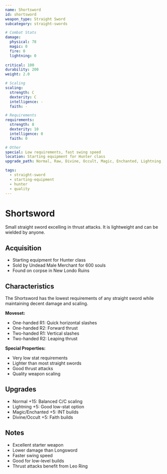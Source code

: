 ```yaml
---
name: Shortsword
id: shortsword
weapon_type: Straight Sword
subcategory: straight-swords

# Combat Stats
damage:
  physical: 78
  magic: 0
  fire: 0
  lightning: 0
  
critical: 100
durability: 200
weight: 2.0

# Scaling
scaling:
  strength: C
  dexterity: C
  intelligence: -
  faith: -

# Requirements
requirements:
  strength: 8
  dexterity: 10
  intelligence: 0
  faith: 0

# Other
special: Low requirements, fast swing speed
location: Starting equipment for Hunter class
upgrade_path: Normal, Raw, Divine, Occult, Magic, Enchanted, Lightning, Crystal, Fire, Chaos

tags:
  - straight-sword
  - starting-equipment
  - hunter
  - quality
---
```


# Shortsword

Small straight sword excelling in thrust attacks. It is lightweight and can be wielded by anyone.

## Acquisition
- Starting equipment for Hunter class
- Sold by Undead Male Merchant for 600 souls
- Found on corpse in New Londo Ruins

## Characteristics
The Shortsword has the lowest requirements of any straight sword while maintaining decent damage and scaling.

**Moveset:**
- One-handed R1: Quick horizontal slashes
- One-handed R2: Forward thrust
- Two-handed R1: Vertical slashes
- Two-handed R2: Leaping thrust

**Special Properties:**
- Very low stat requirements
- Lighter than most straight swords
- Good thrust attacks
- Quality weapon scaling

## Upgrades
- Normal +15: Balanced C/C scaling
- Lightning +5: Good low-stat option
- Magic/Enchanted +5: INT builds
- Divine/Occult +5: Faith builds

## Notes
- Excellent starter weapon
- Lower damage than Longsword
- Faster swing speed
- Good for low-level builds
- Thrust attacks benefit from Leo Ring